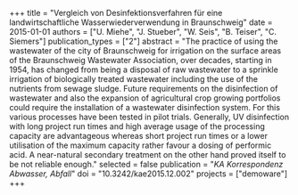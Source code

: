 +++
title = "Vergleich von Desinfektionsverfahren für eine landwirtschaftliche Wasserwiederverwendung in Braunschweig"
date = 2015-01-01
authors = ["U. Miehe", "J. Stueber", "W. Seis", "B. Teiser", "C. Siemers"]
publication_types = ["2"]
abstract = "The practice of using the wastewater of the city of Braunschweig for irrigation on the surface areas of the Braunschweig Wastewater Association, over decades, starting in 1954, has changed from being a disposal of raw wastewater to a sprinkle irrigation of biologically treated wastewater including the use of the nutrients from sewage sludge. Future requirements on the disinfection of wastewater and also the expansion of agricultural crop growing portfolios could require the installation of a wastewater disinfection system. For this various processes have been tested in pilot trials. Generally, UV disinfection with long project run times and high average usage of the processing capacity are advantageous whereas short project run times or a lower utilisation of the maximum capacity rather favour a dosing of performic acid. A near-natural secondary treatment on the other hand proved itself to be not reliable enough."
selected = false
publication = "*KA Korrespondenz Abwasser, Abfall*"
doi = "10.3242/kae2015.12.002"
projects = ["demoware"]
+++

